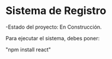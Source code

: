 <h1>Sistema de Registro</h1>

-Estado del proyecto: En Construcción.

Para ejecutar el sistema, debes poner:

"npm install react"
